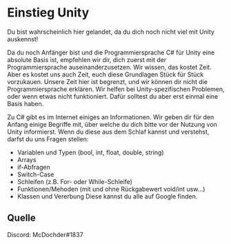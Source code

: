 # Einstieg Unity

Du bist wahrscheinlich hier gelandet, da du dich noch nicht viel mit Unity auskennst!

Da du noch Anfänger bist und die Programmiersprache C# für Unity eine absolute Basis ist, empfehlen wir dir, dich zuerst mit der Programmiersprache auseinanderzusetzen. Wir wissen, das kostet Zeit. Aber es kostet uns auch Zeit, euch diese Grundlagen Stück für Stück vorzukauen. Unsere Zeit hier ist begrenzt, und wir können dir nicht die Programmiersprache erklären. Wir helfen bei Unity-spezifischen Problemen, oder wenn etwas nicht funktioniert. Dafür solltest du aber erst einmal eine Basis haben. 

Zu C# gibt es im Internet einiges an Informationen. Wir geben dir für den Anfang einige Begriffe mit, über welche du dich bitte vor der Nutzung von Unity informierst. Wenn du diese aus dem Schlaf kannst und verstehst, darfst du uns Fragen stellen:
- Variablen und Typen (bool, int, float, double, string)
- Arrays
- if-Abfragen
- Switch-Case
- Schleifen (z.B. For- oder While-Schleife)
- Funktionen/Mehoden (mit und ohne Rückgabewert void/int usw...)
- Klassen und Vererbung
Diese kannst du alle auf Google finden.

## Quelle
Discord: McDochder#1837
